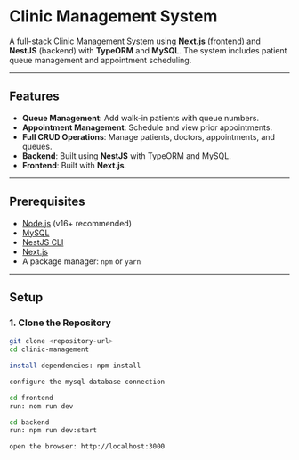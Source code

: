 # Clinic Management System

A full-stack Clinic Management System using **Next.js** (frontend) and **NestJS** (backend) with **TypeORM** and **MySQL**. The system includes patient queue management and appointment scheduling.

---

## Features

- **Queue Management**: Add walk-in patients with queue numbers.
- **Appointment Management**: Schedule and view prior appointments.
- **Full CRUD Operations**: Manage patients, doctors, appointments, and queues.
- **Backend**: Built using **NestJS** with TypeORM and MySQL.
- **Frontend**: Built with **Next.js**.

---

## Prerequisites

- [Node.js](https://nodejs.org/) (v16+ recommended)
- [MySQL](https://www.mysql.com/)
- [NestJS CLI](https://docs.nestjs.com/cli/overview)
- [Next.js](https://nextjs.org/)
- A package manager: `npm` or `yarn`

---

## Setup

### 1. Clone the Repository
```bash
git clone <repository-url>
cd clinic-management

install dependencies: npm install

configure the mysql database connection

cd frontend
run: nom run dev

cd backend
run: npm run dev:start

open the browser: http://localhost:3000


